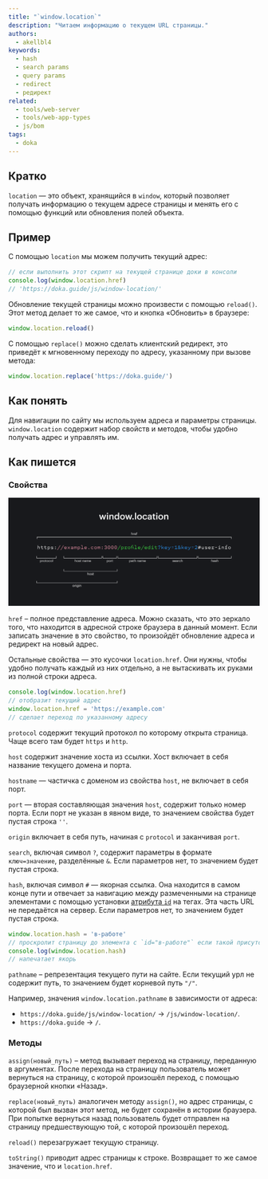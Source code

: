 ```yaml
---
title: "`window.location`"
description: "Читаем информацию о текущем URL страницы."
authors:
  - akellbl4
keywords:
  - hash
  - search params
  - query params
  - redirect
  - редирект
related:
  - tools/web-server
  - tools/web-app-types
  - js/bom
tags:
  - doka
---
```


## Кратко

`location` — это объект, хранящийся в `window`, который позволяет получать информацию о текущем адресе страницы и менять его с помощью функций или обновления полей объекта.

## Пример

С помощью `location` мы можем получить текущий адрес:

```js
// если выполнить этот скрипт на текущей странице доки в консоли
console.log(window.location.href)
// 'https://doka.guide/js/window-location/'
```

Обновление текущей страницы можно произвести с помощью `reload()`. Этот метод делает то же самое, что и кнопка «Обновить» в браузере:

```js
window.location.reload()
```

С помощью `replace()` можно сделать клиентский редирект, это приведёт к мгновенному переходу по адресу, указанному при вызове метода:

```js
window.location.replace('https://doka.guide/')
```

## Как понять

Для навигации по сайту мы используем адреса и параметры страницы. `window.location` содержит набор свойств и методов, чтобы удобно получать адрес и управлять им.

## Как пишется

### Свойства

![Ссылка, на которой обозначены все свойства window.location](images/properties.png)

`href` – полное представление адреса. Можно сказать, что это зеркало того, что находится в адресной строке браузера в данный момент. Если записать значение в это свойство, то произойдёт обновление адреса и редирект на новый адрес.

Остальные свойства — это кусочки `location.href`. Они нужны, чтобы удобно получать каждый из них отдельно, а не вытаскивать их руками из полной строки адреса.

```js
console.log(window.location.href)
// отобразит текущий адрес
window.location.href = 'https://example.com'
// сделает переход по указанному адресу
```

`protocol` содержит текущий протокол по которому открыта страница. Чаще всего там будет `https` и `http`.

`host` содержит значение хоста из ссылки. Хост включает в себя название текущего домена и порта.

`hostname` — частичка с доменом из свойства `host`, не включает в себя порт.

`port` — вторая составляющая значения `host`, содержит только номер порта. Если порт не указан в явном виде, то значением свойства будет пустая строка `''`.

`origin` включает в себя путь, начиная с `protocol` и заканчивая `port`.

`search`, включая символ `?`, содержит параметры в формате `ключ=значение`, разделённые `&`. Если параметров нет, то значением будет пустая строка.

`hash`, включая символ `#` — якорная ссылка. Она находится в самом конце пути и отвечает за навигацию между размеченными на странице элементами с помощью установки [атрибута `id`](/html/a/#atributy) на тегах. Эта часть URL не передаётся на сервер. Если параметров нет, то значением будет пустая строка.

```js
window.location.hash = 'в-работе'
// проскролит страницу до элемента с `id="в-работе"` если такой присутствует на странице
console.log(window.location.hash)
// напечатает якорь
```

`pathname` – репрезентация текущего пути на сайте. Если текущий урл не содержит путь, то значением будет корневой путь `"/"`.

Например, значения `window.location.pathname` в зависимости от адреса:

* `https://doka.guide/js/window-location/` → `/js/window-location/`.
* `https://doka.guide` → `/`.

### Методы

`assign(новый_путь)` – метод вызывает переход на страницу, переданную в аргументах. После перехода на страницу пользователь может вернуться на страницу, с которой произошёл переход, с помощью браузерной кнопки «Назад».

`replace(новый_путь)` аналогичен методу `assign()`, но адрес страницы, с которой был вызван этот метод, не будет сохранён в истории браузера. При попытке вернуться назад пользователь будет отправлен на страницу предшествующую той, с которой произошёл переход.

`reload()` перезагружает текущую страницу.

`toString()` приводит адрес страницы к строке. Возвращает то же самое значение, что и `location.href`.
